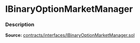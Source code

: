 # IBinaryOptionMarketManager

### Description <a id="description"></a>

**Source:** [contracts/interfaces/IBinaryOptionMarketManager.sol](https://github.com/perifinance/peri-finance/blob/master/contracts/interfaces/IBinaryOptionMarketManager.sol)

